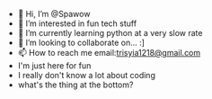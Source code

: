 - 👋 Hi, I’m @Spawow
- 👀 I’m interested in fun tech stuff
- 🌱 I’m currently learning python at a very slow rate
- 💞️ I’m looking to collaborate on... :]
- 📫 How to reach me email:trisyia1218@gmail.com
- I'm just here for fun
- I really don't know a lot about coding
- what's the thing at the bottom?

<!---
Spawow/Spawow is a ✨ special ✨ repository because its `README.md` (this file) appears on your GitHub profile.
You can click the Preview link to take a look at your changes.
--->
